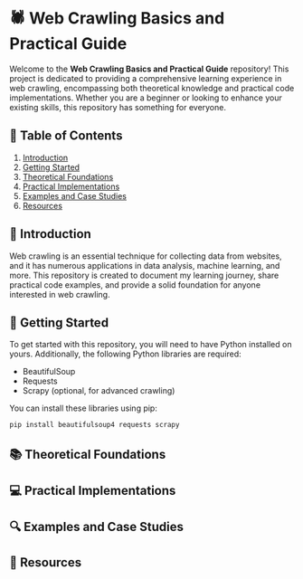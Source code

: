 # 🕷️ Web Crawling Basics and Practical Guide

Welcome to the **Web Crawling Basics and Practical Guide** repository! This project is dedicated to providing a comprehensive learning experience in web crawling, encompassing both theoretical knowledge and practical code implementations. Whether you are a beginner or looking to enhance your existing skills, this repository has something for everyone.

## 📑 Table of Contents

1. [Introduction](#introduction)
2. [Getting Started](#getting-started)
3. [Theoretical Foundations](#theoretical-foundations)
4. [Practical Implementations](#practical-implementations)
5. [Examples and Case Studies](#examples-and-case-studies)
6. [Resources](#resources)

## 📖 Introduction

Web crawling is an essential technique for collecting data from websites, and it has numerous applications in data analysis, machine learning, and more. This repository is created to document my learning journey, share practical code examples, and provide a solid foundation for anyone interested in web crawling.

## 🚀 Getting Started

To get started with this repository, you will need to have Python installed on yours. Additionally, the following Python libraries are required:

- BeautifulSoup
- Requests
- Scrapy (optional, for advanced crawling)

You can install these libraries using pip:

```bash
pip install beautifulsoup4 requests scrapy
```

## 📚 Theoretical Foundations

## 💻 Practical Implementations

## 🔍 Examples and Case Studies

## 📌 Resources
